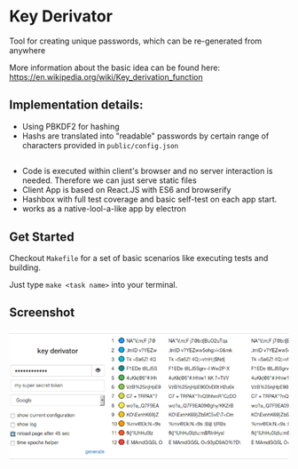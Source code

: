 # Key Derivator

Tool for creating unique passwords, which can be re-generated from anywhere

More information about the basic idea can be found here: https://en.wikipedia.org/wiki/Key_derivation_function

## Implementation details:
* Using PBKDF2 for hashing
* Hashs are translated into "readable" passwords by certain range of characters provided in `public/config.json`

##
* Code is executed within client's browser and no server interaction is needed. Therefore we can just serve static files
* Client App is based on React.JS with ES6 and browserify
* Hashbox with full test coverage and basic self-test on each app start.
* works as a native-lool-a-like app by electron

## Get Started
Checkout `Makefile` for a set of basic scenarios like executing tests and building.

Just type `make <task name>` into your terminal.

## Screenshot
![Screenshot](https://raw.githubusercontent.com/mn-io/key-derivator/master/screenshot.png)

